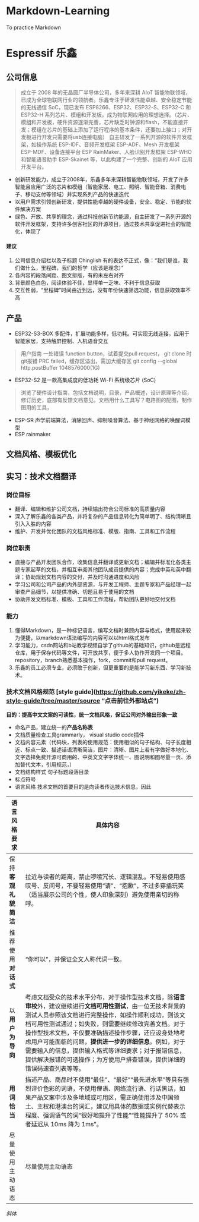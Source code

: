 # Markdown-Learning
To practice Markdown
# Espressif 乐鑫
## 公司信息
>  成立于 2008 年的无晶圆厂半导体公司，多年来深耕 AIoT 智能物联领域，已成为全球物联网行业的领航者。乐鑫专注于研发性能卓越、安全稳定节能的无线通信 SoC，现已发布 ESP8266、ESP32、ESP32-S、ESP32-C 和 ESP32-H 系列芯片、模组和开发板，成为物联网应用的理想选择。（芯片、模组和开发板，硬件资源逐渐完善，芯片缺乏时钟源和flash，不能直接开发；模组在芯片的基础上添加了运行程序的基本条件，还要加上接口；对开发板进行开发只需要将usb连接电脑）
> 自主研发了一系列开源的软件开发框架，如操作系统 ESP-IDF、音频开发框架 ESP-ADF、Mesh 开发框架 ESP-MDF、设备连接平台 ESP RainMaker、人脸识别开发框架 ESP-WHO 和智能语音助手 ESP-Skainet 等，以此构建了一个完整、创新的 AIoT 应用开发平台。 
- 创新研发能力，成立于2008年，乐鑫多年来深耕智能物联领域，开发了许多智能且应用广泛的芯片和模组（智能家居、电工、照明、智能音箱、消费电子、移动支付等领域）并实现系列产品的快速迭代
- 以用户需求引领创新研发，提供性能卓越的硬件设备，安全、稳定、节能的软件解决方案
- 绿色、开放、共享的理念，通过科技创新节约能源，自主研发了一系列开源的软件开发框架，支持许多创客社区的开源项目，通过技术共享促进社会的智能化，体现了

#### 建议
1. 公司信息介绍栏以及子标题 Chinglish 有的表达不正式，像：“我们是谁，我们做什么，里程碑，我们的哲学（应该是理念）”
2. 各内容的段落间距、图文排版，有的未左右对齐
3. 背景颜色白色，阅读体验不佳，显得单一乏味、不利于信息获取
4. 交互性弱，“里程碑”时间由近到远，没有年份快速筛选功能，信息获取效率不高
## 产品
- ESP32-S3-BOX 多配件，扩展功能多样，低功耗。可实现无线连接，应用于智能家居，支持触屏控制、人机语音交互
> 用户指南 一处错误 function button，试着提交pull request， git clone 时git报错 PRC failed，缓存区溢出，需加大缓存区 git config --global http.postBuffer 1048576000(1G)
- ESP32-S2 是一款高集成度的低功耗 Wi-Fi 系统级芯片 (SoC)
> 浏览了硬件设计指南，包括文档说明，目录，产品概述，设计原理等介绍，修订历史，底部有反馈文档意见。文档用什么工具写？电路图的配图，制作图用的工具，
- ESP-SR 声学前端算法，消除回声、抑制噪音算法、基于神经网络的唤醒词模型
- ESP rainmaker
## 文档风格、模板优化

## 实习：技术文档翻译
### 岗位目标
- 翻译、编辑和维护公司文档，持续输出符合公司标准的高质量内容
- 深入了解乐鑫的各类产品，并将复杂的产品信息转化为简单明了、结构清晰且引入入胜的内容
- 维护、开发并优化团队的文档风格标准、模版、指南、工具和工作流程

### 岗位职责
- 直接与产品开发团队合作，收集信息并翻译或更新文档；编辑并标准化各类主题专家起草的文档，并相互审阅其他团队成员提供的内容；完成中英和英中翻译；协助规划文档内容的交付，并及时沟通进度和风险
- 学习公司和公司产品的内外部资源，与开发工程师、主题专家和产品经理一起审查产品细节，以提供准确、切题且易于使用的文档
- 协助开发文档标准、模板、工具和工作流程，帮助团队更好地交付文档

### 能力
1. 懂得Markdown，是一种标记语言，编写文档时兼顾内容与格式，使用起来较为便捷，以markdown语法编写的内容可以以html格式发布
2. 学习能力，csdn网站和b站教学视频自学了github的基础知识，github是远程仓库，用于保存代码等文件，可开放共享，便于多人协作开发同一个项目。repository，branch熟悉基本操作，fork，commit和pull request。
3. 乐鑫的员工必须专业，必须敢于创新，但更重要的是能学习新东西、学习新技术。

### 技术文档风格规范 [style guide](https://github.com/yikeke/zh-style-guide/tree/master/source “点击前往外部站点”)
**目的：提高中文文案的可读性，统一文档风格，保证公司对外输出形象一致**
- 命名产品，建立统一的**产品名称表**
- 文档质量检查工具grammarly， visual studio code插件
- 文档内容元素（代码块，列表的使用规范：使用相似的句子结构、句子长度相近、标点一致、描述话语清晰简洁，图片：清晰、图片上若有字做好本地化、文字选择免费开源可商用的、中英文文字字体统一、图说明和图尽量一页、添加替代文本，引用规范，）
- 文档结构样式 句子标题段落目录
- 标点符号
- 语言风格
技术文档的首要目的是向读者传达技术信息，因此

|语言风格要求|具体内容|
|--------|----|
|保持**客观礼貌简洁**|拉近与读者的距离，禁止啰嗦冗长、逻辑混乱。不轻易使用感叹号、反问号，不要轻易使用“请”、“抱歉”，不过多穿插玩笑（适当展示公司的个性，使人印象深刻）避免使用亲切的称呼。|
|推荐使用**对话式** |“你可以”，并保证全文人称代词一致。|
|以**用户为导向**|考虑文档受众的技术水平分布，对于操作型技术文档，除**语言审校**外，建议继续进行**文档可用性测试**，由一位无技术背景的测试人员参照该文档进行完整操作，如操作顺利成功，则该文档可用性测试通过；如失败，则需要继续修改完善文档。对于操作型技术文档，不仅要准确描述操作步骤，还应设身处地考虑用户可能面临的问题，**提供进一步的详细信息**。例如，对于需要输入的信息，提供输入格式等详细要求；对于报错信息，提供解决报错的可选操作；为方便用户排查错误，提供详细的错误码速查列表等等。|
|**用词恰当**|描述产品、商品时不使用“最佳”、“最好”“最先进水平”等具有强烈评价色彩的词语，不使用俚语、网络流行语、行话黑话，如果产品文案中涉及多地域或可用区，需正确使用涉及中国领土、主权和港澳台的词汇，建议用具体的数据或实例代替表示程度、强调语气的词“很好地提升了性能”“性能提升了 50% 或者延迟从 10ms 降为 1ms”。|
|尽量使用主动语态|尽量使用主动语态|
*斜体*

